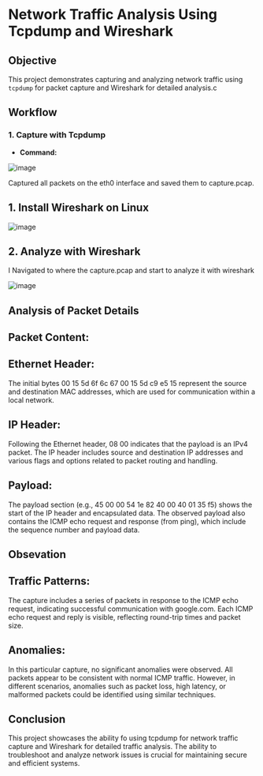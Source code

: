 
# Network Traffic Analysis Using Tcpdump and Wireshark 

## Objective
This project demonstrates capturing and analyzing network traffic using `tcpdump` for packet capture and Wireshark for detailed analysis.c

## Workflow

### 1. Capture with Tcpdump
- **Command:**
 
![image](https://github.com/user-attachments/assets/8352de0f-7b4b-4c62-8d99-86a3db0f1e2b)


Captured all packets on the eth0 interface and saved them to capture.pcap.

## 1. Install Wireshark on Linux 

![image](https://github.com/user-attachments/assets/806af965-bfeb-4a91-8edf-766878005fae)


## 2. Analyze with Wireshark

I Navigated to where the capture.pcap and start to analyze it with wireshark

![image](https://github.com/user-attachments/assets/c6c41527-0eda-45bc-acf4-b73a8f91a90b)


## Analysis of Packet Details

## Packet Content:

## Ethernet Header: 
The initial bytes 00 15 5d 6f 6c 67 00 15 5d c9 e5 15 represent the source and destination MAC addresses, which are used for communication within a local network.

## IP Header: 

Following the Ethernet header, 08 00 indicates that the payload is an IPv4 packet. The IP header includes source and destination IP addresses and various flags and options related to packet routing and handling.

## Payload: 
The payload section (e.g., 45 00 00 54 1e 82 40 00 40 01 35 f5) shows the start of the IP header and encapsulated data. The observed payload also contains the ICMP echo request and response (from ping), which include the sequence number and payload data.


## Obsevation

## Traffic Patterns: 
The capture includes a series of packets in response to the ICMP echo request, indicating successful communication with google.com. Each ICMP echo request and reply is visible, reflecting round-trip times and packet size.

## Anomalies: 
In this particular capture, no significant anomalies were observed. All packets appear to be consistent with normal ICMP traffic. However, in different scenarios, anomalies such as packet loss, high latency, or malformed packets could be identified using similar techniques.

## Conclusion
This project showcases the ability fo using tcpdump for network traffic capture and Wireshark for detailed traffic analysis. The ability to troubleshoot and analyze network issues is crucial for maintaining secure and efficient systems.
